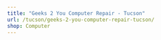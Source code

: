 ```yaml
---
title: "Geeks 2 You Computer Repair - Tucson"
url: /tucson/geeks-2-you-computer-repair-tucson/
shop: Computer
---
```


